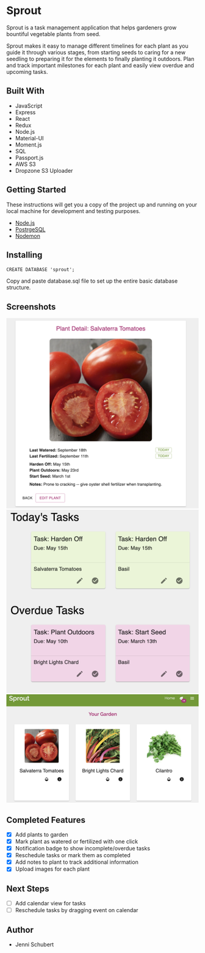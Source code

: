 # Sprout
Sprout is a task management application that helps gardeners grow bountiful vegetable plants from seed.

Sprout makes it easy to manage different timelines for each plant as you guide it through various stages, from starting seeds to caring for a new seedling to preparing it for the elements to finally planting it outdoors. Plan and track important milestones for each plant and easily view overdue and upcoming tasks.

## Built With

* JavaScript
* Express
* React
* Redux
* Node.js
* Material-UI
* Moment.js
* SQL
* Passport.js
* AWS S3
* Dropzone S3 Uploader

## Getting Started

These instructions will get you a copy of the project up and running on your local machine for development and testing purposes.

- [Node.js](https://nodejs.org/en/)
- [PostrgeSQL](https://www.postgresql.org/)
- [Nodemon](https://nodemon.io/)

## Installing
```
CREATE DATABASE 'sprout';
```
Copy and paste database.sql file to set up the entire basic database structure.

## Screenshots

![Plant Details](public/images/Details.png)
![Tasks](public/images/Tasks.png)
![Garden](public/images/garden_wide.png)

## Completed Features

- [x] Add plants to garden
- [x] Mark plant as watered or fertilized with one click
- [x] Notification badge to show incomplete/overdue tasks
- [x] Reschedule tasks or mark them as completed
- [x] Add notes to plant to track additional information
- [x] Upload images for each plant

## Next Steps
- [ ] Add calendar view for tasks
- [ ] Reschedule tasks by dragging event on calendar

## Author
* Jenni Schubert
